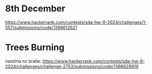 # 8th December
https://www.hackerrank.com/contests/sda-hw-9-2024/challenges/1-557/submissions/code/1386612621

# Trees Burning
naistina nz bratle: https://www.hackerrank.com/contests/sda-hw-9-2024/challenges/challenge-2753/submissions/code/1386628919
